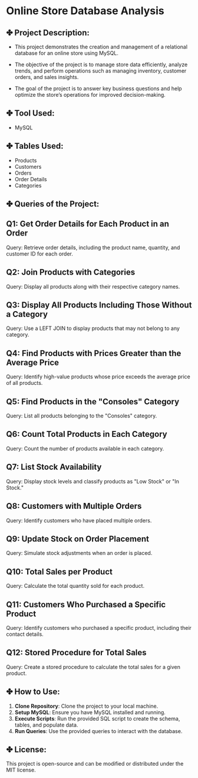 # Online Store Database Analysis

## ✤ Project Description:

- This project demonstrates the creation and management of a relational database for an online store using MySQL.

- The objective of the project is to manage store data efficiently, analyze trends, and perform operations such as managing inventory, customer orders, and sales insights.

- The goal of the project is to answer key business questions and help optimize the store’s operations for improved decision-making.

## ✤ Tool Used:

- MySQL

## ✤ Tables Used:
- Products
- Customers
- Orders
- Order Details
- Categories

## ✤ Queries of the Project:

## Q1: Get Order Details for Each Product in an Order  
Query: Retrieve order details, including the product name, quantity, and customer ID for each order.

## Q2: Join Products with Categories  
Query: Display all products along with their respective category names.

## Q3: Display All Products Including Those Without a Category  
Query: Use a LEFT JOIN to display products that may not belong to any category.

## Q4: Find Products with Prices Greater than the Average Price  
Query: Identify high-value products whose price exceeds the average price of all products.

## Q5: Find Products in the "Consoles" Category  
Query: List all products belonging to the "Consoles" category.

## Q6: Count Total Products in Each Category  
Query: Count the number of products available in each category.

## Q7: List Stock Availability  
Query: Display stock levels and classify products as "Low Stock" or "In Stock."

## Q8: Customers with Multiple Orders  
Query: Identify customers who have placed multiple orders.

## Q9: Update Stock on Order Placement  
Query: Simulate stock adjustments when an order is placed.

## Q10: Total Sales per Product  
Query: Calculate the total quantity sold for each product.

## Q11: Customers Who Purchased a Specific Product  
Query: Identify customers who purchased a specific product, including their contact details.

## Q12: Stored Procedure for Total Sales  
Query: Create a stored procedure to calculate the total sales for a given product.

## ✤ How to Use:

1. **Clone Repository**: Clone the project to your local machine.
2. **Setup MySQL**: Ensure you have MySQL installed and running.
3. **Execute Scripts**: Run the provided SQL script to create the schema, tables, and populate data.
4. **Run Queries**: Use the provided queries to interact with the database.

## ✤ License:

This project is open-source and can be modified or distributed under the MIT license.

